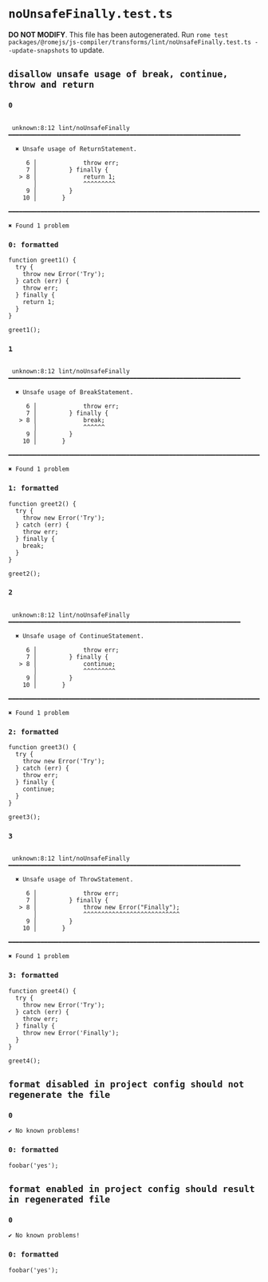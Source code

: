 # `noUnsafeFinally.test.ts`

**DO NOT MODIFY**. This file has been autogenerated. Run `rome test packages/@romejs/js-compiler/transforms/lint/noUnsafeFinally.test.ts --update-snapshots` to update.

## `disallow unsafe usage of break, continue, throw and return`

### `0`

```

 unknown:8:12 lint/noUnsafeFinally ━━━━━━━━━━━━━━━━━━━━━━━━━━━━━━━━━━━━━━━━━━━━━━━━━━━━━━━━━━━━━━━━━

  ✖ Unsafe usage of ReturnStatement.

     6 │             throw err;
     7 │         } finally {
   > 8 │             return 1;
       │             ^^^^^^^^^ 
     9 │         }
    10 │       }

━━━━━━━━━━━━━━━━━━━━━━━━━━━━━━━━━━━━━━━━━━━━━━━━━━━━━━━━━━━━━━━━━━━━━━━━━━━━━━━━━━━━━━━━━━━━━━━━━━━━

✖ Found 1 problem

```

### `0: formatted`

```
function greet1() {
  try {
    throw new Error('Try');
  } catch (err) {
    throw err;
  } finally {
    return 1;
  }
}

greet1();

```

### `1`

```

 unknown:8:12 lint/noUnsafeFinally ━━━━━━━━━━━━━━━━━━━━━━━━━━━━━━━━━━━━━━━━━━━━━━━━━━━━━━━━━━━━━━━━━

  ✖ Unsafe usage of BreakStatement.

     6 │             throw err;
     7 │         } finally {
   > 8 │             break;
       │             ^^^^^^ 
     9 │         }
    10 │       }

━━━━━━━━━━━━━━━━━━━━━━━━━━━━━━━━━━━━━━━━━━━━━━━━━━━━━━━━━━━━━━━━━━━━━━━━━━━━━━━━━━━━━━━━━━━━━━━━━━━━

✖ Found 1 problem

```

### `1: formatted`

```
function greet2() {
  try {
    throw new Error('Try');
  } catch (err) {
    throw err;
  } finally {
    break;
  }
}

greet2();

```

### `2`

```

 unknown:8:12 lint/noUnsafeFinally ━━━━━━━━━━━━━━━━━━━━━━━━━━━━━━━━━━━━━━━━━━━━━━━━━━━━━━━━━━━━━━━━━

  ✖ Unsafe usage of ContinueStatement.

     6 │             throw err;
     7 │         } finally {
   > 8 │             continue;
       │             ^^^^^^^^^ 
     9 │         }
    10 │       }

━━━━━━━━━━━━━━━━━━━━━━━━━━━━━━━━━━━━━━━━━━━━━━━━━━━━━━━━━━━━━━━━━━━━━━━━━━━━━━━━━━━━━━━━━━━━━━━━━━━━

✖ Found 1 problem

```

### `2: formatted`

```
function greet3() {
  try {
    throw new Error('Try');
  } catch (err) {
    throw err;
  } finally {
    continue;
  }
}

greet3();

```

### `3`

```

 unknown:8:12 lint/noUnsafeFinally ━━━━━━━━━━━━━━━━━━━━━━━━━━━━━━━━━━━━━━━━━━━━━━━━━━━━━━━━━━━━━━━━━

  ✖ Unsafe usage of ThrowStatement.

     6 │             throw err;
     7 │         } finally {
   > 8 │             throw new Error("Finally");
       │             ^^^^^^^^^^^^^^^^^^^^^^^^^^^ 
     9 │         }
    10 │       }

━━━━━━━━━━━━━━━━━━━━━━━━━━━━━━━━━━━━━━━━━━━━━━━━━━━━━━━━━━━━━━━━━━━━━━━━━━━━━━━━━━━━━━━━━━━━━━━━━━━━

✖ Found 1 problem

```

### `3: formatted`

```
function greet4() {
  try {
    throw new Error('Try');
  } catch (err) {
    throw err;
  } finally {
    throw new Error('Finally');
  }
}

greet4();

```

## `format disabled in project config should not regenerate the file`

### `0`

```
✔ No known problems!

```

### `0: formatted`

```
foobar('yes');

```

## `format enabled in project config should result in regenerated file`

### `0`

```
✔ No known problems!

```

### `0: formatted`

```
foobar('yes');

```
